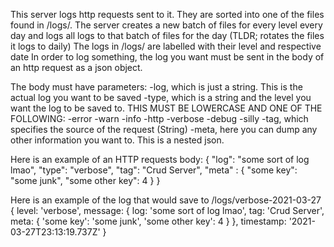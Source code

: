 This server logs http requests sent to it. They are sorted into one of the files found in /logs/.
The server creates a new batch of files for every level every day and logs all logs to that batch of files for the day (TLDR; rotates the files it logs to daily)
The logs in /logs/ are labelled with their level and respective date
In order to log something, the log you want must be sent in the body of an http request as a json object.

The body must have parameters:
  -log, which is just a string. This is the actual log you want to be saved
  -type, which is a string and the level you want the log to be saved to. THIS MUST BE LOWERCASE AND ONE OF THE FOLLOWING:
    -error
    -warn
    -info
    -http
    -verbose
    -debug
    -silly
  -tag, which specifies the source of the request (String)
  -meta, here you can dump any other information you want to. This is a nested json.

Here is an example of an HTTP requests body:
{
    "log": "some sort of log lmao",
    "type": "verbose",
    "tag": "Crud Server",
    "meta" : {
        "some key": "some junk",
        "some other key": 4
    }
}

Here is an example of the log that would save to /logs/verbose-2021-03-27
{
  level: 'verbose',
  message: {
    log: 'some sort of log lmao',
    tag: 'Crud Server',
    meta: { 'some key': 'some junk', 'some other key': 4 }
  },
  timestamp: '2021-03-27T23:13:19.737Z'
}